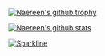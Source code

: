 [![Naereen's github trophy](https://github-profile-trophy.vercel.app/?username=Naereen&row=1)](https://github.com/kioshappyio/HTML-BUCIN.git)



[![Naereen's github stats](https://github-readme-stats.vercel.app/api?username=Naereen&theme=blue-green)](https://github.com/kioshappyio/HTML-BUCIN.git)



[![Sparkline](https://stars.medv.io/Naereen/badges.svg)](https://github.com/kioshappyio/HTML-BUCIN.git)
